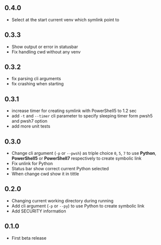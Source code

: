 ## 0.4.0
* Select at the start current venv which symlink point to

## 0.3.3
* Show output or error in statusbar
* Fix handling cwd without any venv

## 0.3.2
* fix parsing cli arguments
* fix crashing when starting

## 0.3.1
* increase timer for creating symlink with PowerShell5 to 1.2 sec
* add `-t` and `--timer` cli parameter to specify sleeping timer form pwsh5 and pwsh7 option
* add more unit tests

## 0.3.0
* Change cli argument (`-p` or `--pwsh`) as triple choice `0`, `5`, `7` to use **Python**, **PowerShell5** or **PowerShell7** respectively to create symbolic link
* Fix unlink for Python
* Status bar show correct current Python selected
* When change cwd show it in tittle

## 0.2.0
* Changing current working directory during running
* Add cli argument (`-p` or `--py`) to use Python to create symbolic link
* Add SECURITY information

## 0.1.0
* First beta release
